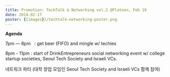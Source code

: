 ```yaml
---
title: Promotion: TechTalk & Networking vol.2 @Platoon, Feb 19
date: 2014-02-17
poster: {{images}}/techtalk-networking-poster.png
---
```


**Agenda**

7pm — 8pm   : get beer (FIFO) and mingle w/ techies

8pm - 11pm : start of DrinkEntrepreneurs social networking event w/
college startup societies, Seoul Tech Society and Israeli VCs.

네트워크 파티 (대학 창업 모임인 Seoul Tech Society and Israeli VCs 함께
참여)


